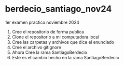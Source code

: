 # berdecio_santiago_nov24
1er examen practico noviembre 2024

1. Cree el repositorio de forma publica
2. Clone el repositorio a mi computadora local
3. Cree las carpetas y archivos que dice el enunciado
4. Cree el archivo gitignore
5. Ahora Cree la rama SantiagoBerdecio
6. Este es el cambio hecho en la rama SantiagoBerdecio
